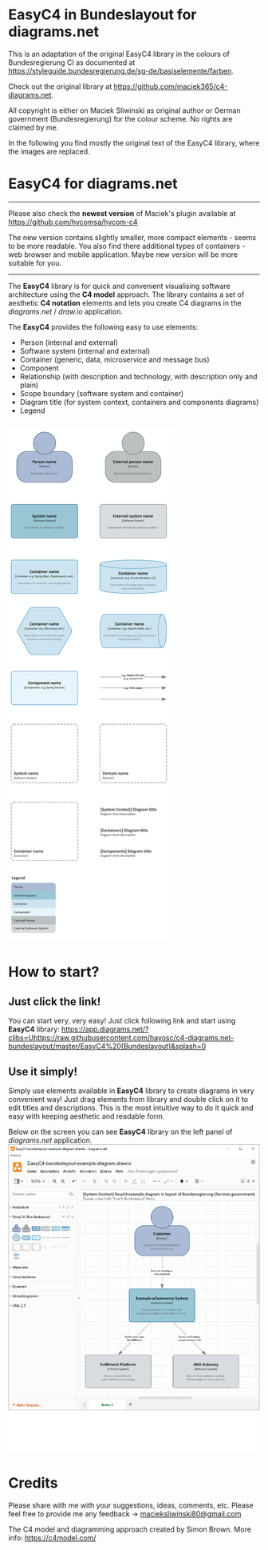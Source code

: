 # EasyC4 in Bundeslayout for diagrams.net

This is an adaptation of the original EasyC4 library in the colours of Bundesregierung CI as documented at https://styleguide.bundesregierung.de/sg-de/basiselemente/farben.

Check out the original library at https://github.com/maciek365/c4-diagrams.net.

All copyright is either on Maciek Sliwinski as original author or German government (Bundesregierung) for the colour scheme. No rights are claimed by me.

In the following you find mostly the original text of the EasyC4 library, where the images are replaced.

# EasyC4 for diagrams.net

---

Please also check the **newest version** of Maciek's plugin available at https://github.com/hycomsa/hycom-c4

The new version contains slightly smaller, more compact elements - seems to be more readable. You also find there additional types of containers - web browser and mobile application. Maybe new version will be more suitable for you.

---

The **EasyC4** library is for quick and convenient visualising software architecture using the **C4 model** approach. The library contains a set of aesthetic **C4 notation** elements and lets you create C4 diagrams in the *diagrams.net* / *draw.io* application.

The **EasyC4** provides the following easy to use elements:
- Person (internal and external)
- Software system (internal and external)
- Container (generic, data, microservice and message bus)
- Component
- Relationship (with description and technology, with description only and plain)
- Scope boundary (software system and container)
- Diagram title (for system context, containers and components diagrams)
- Legend

![c4-diagrams.net-bundeslayout](/c4-diagrams-net-bundeslayout.png)
---

# How to start?
## Just click the link!
You can start very, very easy! Just click following link and start using **EasyC4** library: https://app.diagrams.net/?clibs=Uhttps://raw.githubusercontent.com/hayosc/c4-diagrams.net-bundeslayout/master/EasyC4%20(Bundeslayout)&splash=0


## Use it simply!
Simply use elements available in **EasyC4** library to create diagrams in very convenient way! Just drag elements from library and double click on it to edit titles and descriptions. This is the most intuitive way to do it quick and easy with keeping aesthetic and readable form.

Below on the screen you can see **EasyC4** library on the left panel of *diagrams.net* application.
![c4-diagrams.net-bundeslayout](/EasyC4-bundeslayout-screen.png)


# Credits
Please share with me with your suggestions, ideas, comments, etc. Please feel free to provide me any feedback -> macieksliwinski80@gmail.com

The C4 model and diagramming approach created by Simon Brown. More info: https://c4model.com/

